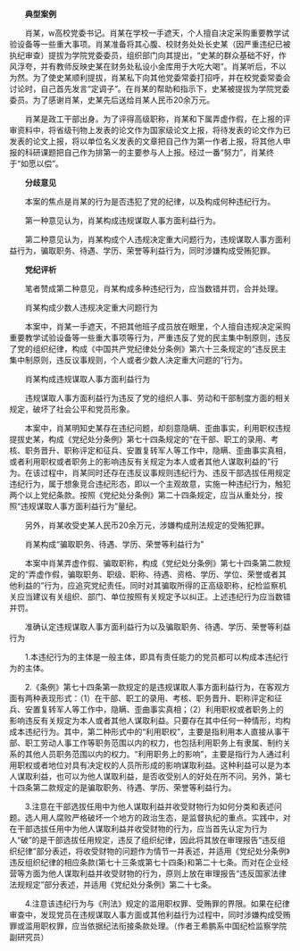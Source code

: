 　　**典型案例**

　　肖某，w高校党委书记。肖某在学校一手遮天，个人擅自决定采购重要教学试验设备等一些重大事项。肖某准备将其心腹、校财务处处长史某（因严重违纪已被执纪审查）提拔为学院党委委员，组织部门向其提出，“史某的群众基础不好，作风浮夸，并有教师反映史某在财务处私设小金库用于大吃大喝”。肖某听后，不以为然。为了使史某顺利提拔，肖某私下向其他党委常委打招呼，并在校党委常委会讨论时，自己首先发言“定调子”。在肖某的帮助和指示下，史某被提拔为学院党委委员。为了感谢肖某，史某先后送给肖某人民币20余万元。

　　肖某是政工干部出身。为了评得高级职称，肖某和下属弄虚作假，在上报的评审资料中，将省级刊物上发表的论文作为国家级论文上报，将待发表的论文作为已发表的论文上报，将以单位名义发表的文章把自己作为第一作者上报，将其他人申报的科研课题把自己作为排第一的主要参与人上报。经过一番“努力”，肖某终于“如愿以偿”。

　　**分歧意见**

　　本案的焦点是肖某的行为是否违犯了党的纪律，以及构成何种违纪行为。

　　第一种意见认为，肖某构成违规谋取人事方面利益行为。

　　第二种意见认为，肖某构成个人违规决定重大问题行为，违规谋取人事方面利益行为，骗取职务、待遇、学历、荣誉等利益行为，同时涉嫌构成受贿犯罪。

　　**党纪评析**

　　笔者赞成第二种意见，肖某构成多种违纪行为，应当数错并罚，合并处理。

　　肖某构成少数人违规决定重大问题行为

　　本案中，肖某一手遮天，不把其他班子成员放在眼里，个人擅自违规决定采购重要教学试验设备等一些重大事项等行为，严重违反了党的民主集中制原则，违反了党的组织纪律，构成《中国共产党纪律处分条例》第六十三条规定的“违反民主集中制原则，违反议事规则，个人或者少数人决定重大问题的”行为。

　　肖某构成违规谋取人事方面利益行为

　　违规谋取人事方面利益行为违反了党的组织人事、劳动和干部制度方面的相关规定，破坏了社会公平和党员形象。

　　本案中，肖某明知史某存在违纪问题，却刻意隐瞒、歪曲事实，利用职权违规提拔史某，构成《党纪处分条例》第七十四条规定的“在干部、职工的录用、考核、职务晋升、职称评定和征兵、安置复转军人等工作中，隐瞒、歪曲事实真相，或者利用职权或者职务上的影响违反有关规定为本人或者其他人谋取利益的”行为。在该过程中，肖某同时还存在违反议事规则违纪行为、违反干部选拔任用规定违纪行为，属于想象竞合违纪形态，即以一个主观故意，实施一种违纪行为，触犯两个以上党纪条款。按照《党纪处分条例》第二十四条规定，应当从重处分，按照“违规谋取人事方面利益行为”量纪。

　　另外，肖某收受史某人民币20余万元，涉嫌构成刑法规定的受贿犯罪。

　　肖某构成“骗取职务、待遇、学历、荣誉等利益行为”

　　本案中肖某弄虚作假、骗取职称，构成《党纪处分条例》第七十四条第二款规定的“弄虚作假，骗取职务、职级、职称、待遇、资格、学历、学位、荣誉或者其他利益的”行为，应追究党纪责任。同时对其骗取所得的正高级职称，纪检监察机关应当建议有关组织、部门、单位按照有关规定予以纠正。上述违纪行为应当数错并罚。

　　准确认定违规谋取人事方面利益行为以及骗取职务、待遇、学历、荣誉等利益行为

　　1.本违纪行为的主体是一般主体，即具有责任能力的党员都可以构成本违纪行为的主体。

　　2.《条例》第七十四条第一款规定的是违规谋取人事方面利益行为，在客观方面有两种表现形式：（1）在干部、职工的录用、考核、职务晋升、职称评定和征兵、安置复转军人等工作中，隐瞒、歪曲事实真相；（2）利用职权或者职务上的影响违反有关规定为本人或者其他人谋取利益。只要存在其中任何一种情形，均构成本违纪行为。其中，第二种形式中的“利用职权”，主要是指利用本人直接从事干部、职工劳动人事工作等职务范围以内的权力，也包括利用职务上有隶属、制约关系的其他人员职务范围以内的权力。“利用职务上的影响”，主要是指行为人通过利用职权或者地位对具有决定权的人员所形成的影响谋取利益。这种利益可以是为本人谋取利益，也可以为他人谋取利益，是否收受别人的好处在所不问。另外，第七十四条第二款规定的是骗取职务、待遇、学历、荣誉等利益行为。

　　3.注意在干部选拔任用中为他人谋取利益并收受财物行为如何分类和表述问题。选人用人腐败严格破坏一个地方的政治生态，是监督执纪的重点。实践中，对在干部选拔任用中为他人谋取利益并收受财物的行为，应当首先认定为行为人“破”的是干部选拔任用规定，违反了组织纪律，因此将其放在审理报告“违反组织纪律”部分表述，将收受财物的问题作为情节一并表述，并适用《党纪处分条例》违反组织纪律的相应条款(第七十三条或第七十四条)和第二十七条。而对在企业经营等方面为他人谋取利益并收受财物的行为，原则上放在审理报告“违反国家法律法规规定”部分表述，并适用《党纪处分条例》第二十七条。

　　4.注意该违纪行为与《刑法》规定的滥用职权罪、受贿罪的界限。如果在纪律审查中，发现党员在违规谋取人事方面或其他利益行为过程中，同时涉嫌构成受贿罪或滥用职权罪，应当依据纪法衔接条款处理。（作者王希鹏系中国纪检监察学院副研究员）